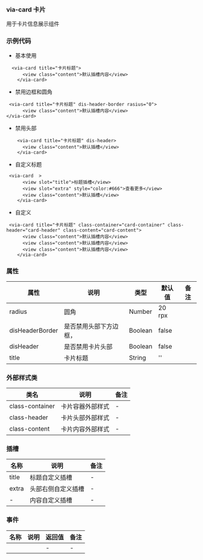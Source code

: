 ### via-card  卡片
   用于卡片信息展示组件


### 示例代码
* 基本使用
```
  <via-card title="卡片标题">
      <view class="content">默认插槽内容</view>
    </via-card>
```
*  禁用边框和圆角
```
 <via-card title="卡片标题" dis-header-border rasius="0">
      <view class="content">默认插槽内容</view>
</via-card>
```
*  禁用头部
```
    <via-card title="卡片标题" dis-header>
      <view class="content">默认插槽</view>
    </via-card>
```
*  自定义标题
```
 <via-card  >
      <view slot="title">标题插槽</view>
      <view slot="extra" style="color:#666">查看更多</view>
      <view class="content">默认插槽</view>
    </via-card>
```
* 自定义 
```
 <via-card title="卡片标题" class-container="card-container" class-header="card-header" class-content="card-content">
      <view class="content">默认插槽内容</view>
      <view class="content">默认插槽内容</view>
      <view class="content">默认插槽内容</view>
    </via-card>
```
 
 


### 属性
| 属性 | 说明 | 类型 | 默认值 | 备注 |
| --- | --- | --- | --- | --- |
| radius | 圆角 | Number | 20 rpx |   |
| disHeaderBorder | 是否禁用头部下方边框， | Boolean | false |  |
| disHeader | 是否禁用卡片头部 | Boolean | false | |
| title | 卡片标题 | String | '' | | |
 

### 外部样式类
| 类名 | 说明 | 备注 | 
| --- | --- | --- |
| class-container | 卡片容器外部样式 | -  |
| class-header | 卡片头部外部样式 | -  |
| class-content | 卡片内容外部样式 | -  |



### 插槽
| 名称 | 说明 | 备注 |
| --- | --- |--- |
| title | 标题自定义插槽 | -  |
| extra | 头部右侧自定义插槽 | -  |
| - | 内容自定义插槽 | -  |

### 事件
| 名称 | 说明 | 返回值 | 备注 |
| --- | --- | --- | --- |
|  |   | - | -   | |



